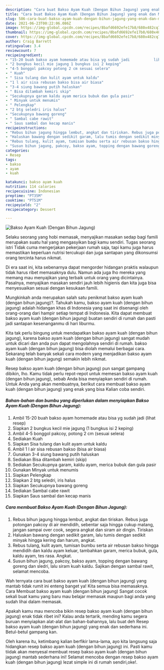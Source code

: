 ```yaml
---
description: "Cara buat Bakso Ayam Kuah (Dengan Bihun Jagung) yang enak dan Mudah Dibuat"
title: "Cara buat Bakso Ayam Kuah (Dengan Bihun Jagung) yang enak dan Mudah Dibuat"
slug: 586-cara-buat-bakso-ayam-kuah-dengan-bihun-jagung-yang-enak-dan-mudah-dibuat
date: 2021-06-23T00:22:06.086Z
image: https://img-global.cpcdn.com/recipes/8bafd6692efe17b8/680x482cq70/bakso-ayam-kuah-dengan-bihun-jagung-foto-resep-utama.jpg
thumbnail: https://img-global.cpcdn.com/recipes/8bafd6692efe17b8/680x482cq70/bakso-ayam-kuah-dengan-bihun-jagung-foto-resep-utama.jpg
cover: https://img-global.cpcdn.com/recipes/8bafd6692efe17b8/680x482cq70/bakso-ayam-kuah-dengan-bihun-jagung-foto-resep-utama.jpg
author: Craig Barrett
ratingvalue: 3.4
reviewcount: 7
recipeingredient:
- "15-20 buah bakso ayam homemade atau bisa yg sudah jadi           lihat resep"
- "2 bungkus kecil mie jagung 1 bungkus isi 2 keping"
- "4-5 bonggol pakcoy potong 2 cm sesuai selera"
- " Kuah"
- " Sisa tulang dan kulit ayam untuk kaldu"
- "1 l air sisa rebusan bakso bisa air biasa"
- "3-4 siung bawang putih haluskan"
- " Bisa ditambah kemiri skip"
- "Secukupnya garam kaldu ayam merica bubuk dan gula pasir"
- " Minyak untuk menumis"
- " Pelengkap"
- "2 btg seledri iris halus"
- "Secukupnya bawang goreng"
- " Sambal cabe rawit"
- " Saus sambal dan kecap manis"
recipeinstructions:
- "Rebus bihun jagung hingga lembut, angkat dan tiriskan. Rebus juga potongan pakcoy di air mendidih, sebentar saja hingga cukup matang, jangan sampai over cook, segera angkat dan siram air dingin. Tiriskan"
- "Haluskan bawang dengan sedikit garam, lalu tumis dengan sedikit minyak hingga kering dan harum, angkat."
- "Rebus tulang, kulit ayam, tumisan bumbu serta air rebusan bakso hingga mendidih dan kaldu ayam keluar, tambahkan garam, merica bubuk, gula, kaldu ayam, tes rasa. Angkat."
- "Susun bihun jagung, pakcoy, bakso ayam, topping dengan bawang goreng dan sledri, lalu siram kuah kaldu. Sajikan dengan sambal rawit, selamat mencoba."
categories:
- Resep
tags:
- bakso
- ayam
- kuah

katakunci: bakso ayam kuah 
nutrition: 114 calories
recipecuisine: Indonesian
preptime: "PT35M"
cooktime: "PT51M"
recipeyield: "2"
recipecategory: Dessert

---
```



![Bakso Ayam Kuah (Dengan Bihun Jagung)](https://img-global.cpcdn.com/recipes/8bafd6692efe17b8/680x482cq70/bakso-ayam-kuah-dengan-bihun-jagung-foto-resep-utama.jpg)

Selaku seorang yang hobi memasak, menyajikan masakan sedap bagi famili merupakan suatu hal yang mengasyikan bagi kamu sendiri. Tugas seorang istri Tidak cuma mengerjakan pekerjaan rumah saja, tapi kamu juga harus memastikan keperluan nutrisi tercukupi dan juga santapan yang dikonsumsi orang tercinta harus nikmat.

Di era  saat ini, kita sebenarnya dapat mengorder hidangan praktis walaupun tidak harus ribet memasaknya dulu. Namun ada juga lho mereka yang memang mau menyajikan yang terbaik untuk orang yang dicintainya. Pasalnya, menyajikan masakan sendiri jauh lebih higienis dan kita juga bisa menyesuaikan sesuai dengan kesukaan famili. 



Mungkinkah anda merupakan salah satu penikmat bakso ayam kuah (dengan bihun jagung)?. Tahukah kamu, bakso ayam kuah (dengan bihun jagung) adalah hidangan khas di Indonesia yang saat ini disenangi oleh orang-orang dari hampir setiap tempat di Indonesia. Kita dapat membuat bakso ayam kuah (dengan bihun jagung) buatan sendiri di rumah dan pasti jadi santapan kesenanganmu di hari liburmu.

Kita tak perlu bingung untuk mendapatkan bakso ayam kuah (dengan bihun jagung), karena bakso ayam kuah (dengan bihun jagung) sangat mudah untuk dicari dan anda pun dapat mengolahnya sendiri di rumah. bakso ayam kuah (dengan bihun jagung) bisa diolah memalui berbagai cara. Sekarang telah banyak sekali cara modern yang menjadikan bakso ayam kuah (dengan bihun jagung) semakin lebih nikmat.

Resep bakso ayam kuah (dengan bihun jagung) pun sangat gampang dibikin, lho. Kamu tidak perlu repot-repot untuk memesan bakso ayam kuah (dengan bihun jagung), sebab Anda bisa menyiapkan sendiri di rumah. Untuk Anda yang akan membuatnya, berikut cara membuat bakso ayam kuah (dengan bihun jagung) yang enak yang bisa Kalian coba sendiri.

<!--inarticleads1-->

##### Bahan-bahan dan bumbu yang diperlukan dalam menyiapkan Bakso Ayam Kuah (Dengan Bihun Jagung):

1. Ambil 15-20 buah bakso ayam homemade atau bisa yg sudah jadi           (lihat resep)
1. Siapkan 2 bungkus kecil mie jagung (1 bungkus isi 2 keping)
1. Ambil 4-5 bonggol pakcoy, potong 2 cm (sesuai selera)
1. Sediakan  Kuah
1. Siapkan  Sisa tulang dan kulit ayam untuk kaldu
1. Ambil 1 l air sisa rebusan bakso (bisa air biasa)
1. Gunakan 3-4 siung bawang putih haluskan
1. Sediakan  Bisa ditambah kemiri (skip)
1. Sediakan Secukupnya garam, kaldu ayam, merica bubuk dan gula pasir
1. Gunakan  Minyak untuk menumis
1. Siapkan  Pelengkap
1. Siapkan 2 btg seledri, iris halus
1. Siapkan Secukupnya bawang goreng
1. Sediakan  Sambal cabe rawit
1. Siapkan  Saus sambal dan kecap manis




<!--inarticleads2-->

##### Cara membuat Bakso Ayam Kuah (Dengan Bihun Jagung):

1. Rebus bihun jagung hingga lembut, angkat dan tiriskan. Rebus juga potongan pakcoy di air mendidih, sebentar saja hingga cukup matang, jangan sampai over cook, segera angkat dan siram air dingin. Tiriskan
1. Haluskan bawang dengan sedikit garam, lalu tumis dengan sedikit minyak hingga kering dan harum, angkat.
1. Rebus tulang, kulit ayam, tumisan bumbu serta air rebusan bakso hingga mendidih dan kaldu ayam keluar, tambahkan garam, merica bubuk, gula, kaldu ayam, tes rasa. Angkat.
1. Susun bihun jagung, pakcoy, bakso ayam, topping dengan bawang goreng dan sledri, lalu siram kuah kaldu. Sajikan dengan sambal rawit, selamat mencoba.




Wah ternyata cara buat bakso ayam kuah (dengan bihun jagung) yang mantab tidak rumit ini enteng banget ya! Kita semua bisa memasaknya. Cara Membuat bakso ayam kuah (dengan bihun jagung) Sangat cocok sekali buat kamu yang baru mau belajar memasak maupun bagi anda yang sudah lihai dalam memasak.

Apakah kamu mau mencoba bikin resep bakso ayam kuah (dengan bihun jagung) enak tidak ribet ini? Kalau anda tertarik, mending kamu segera buruan menyiapkan alat-alat dan bahan-bahannya, lalu buat deh Resep bakso ayam kuah (dengan bihun jagung) yang enak dan sederhana ini. Betul-betul gampang kan. 

Oleh karena itu, ketimbang kalian berfikir lama-lama, ayo kita langsung saja hidangkan resep bakso ayam kuah (dengan bihun jagung) ini. Pasti kamu tiidak akan menyesal membuat resep bakso ayam kuah (dengan bihun jagung) mantab sederhana ini! Selamat mencoba dengan resep bakso ayam kuah (dengan bihun jagung) lezat simple ini di rumah sendiri,oke!.

